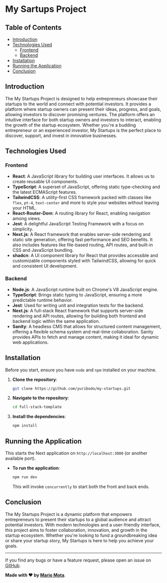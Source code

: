 # My Sartups Project



## Table of Contents

- [Introduction](#introduction)
- [Technologies Used](#technologies-used)
  - [Frontend](#frontend)
  - [Backend](#backend)
- [Installation](#installation)
- [Running the Application](#running-the-application)
- [Conclusion](#conclusion)

## Introduction

The My Startups Project is designed to help entrepreneurs showcase their startups to the world and connect with potential investors. It provides a platform where startup owners can present their ideas, progress, and goals, allowing investors to discover promising ventures. The platform offers an intuitive interface for both startup owners and investors to interact, enabling the growth of the startup ecosystem. Whether you're a budding entrepreneur or an experienced investor, My Startups is the perfect place to discover, support, and invest in innovative businesses.

## Technologies Used

### Frontend

- **React**: A JavaScript library for building user interfaces. It allows us to create reusable UI components.
- **TypeScript**: A superset of JavaScript, offering static type-checking and the latest ECMAScript features.
- **TailwindCSS**: A utility-first CSS framework packed with classes like `flex`, `pt-4`, `text-center` and more to style your websites without leaving your HTML.
- **React-Router-Dom**: A routing library for React, enabling navigation among views.
- **Jest**: A delightful JavaScript Testing Framework with a focus on simplicity.
- **Next.js**: A React framework that enables server-side rendering and static site generation, offering fast performance and SEO benefits. It also includes features like file-based routing, API routes, and built-in CSS and JavaScript bundling.
- **shadcn**: A UI component library for React that provides accessible and customizable components styled with TailwindCSS, allowing for quick and consistent UI development.

### Backend

- **Node.js**: A JavaScript runtime built on Chrome's V8 JavaScript engine.
- **TypeScript**: Brings static typing to JavaScript, ensuring a more predictable runtime behavior.
- **Jest**: Used for writing unit and integration tests for the backend.
- **Next.js**: A full-stack React framework that supports server-side rendering and API routes, allowing for building both frontend and backend logic within the same application.
- **Sanity**: A headless CMS that allows for structured content management, offering a flexible schema system and real-time collaboration. Sanity provides APIs to fetch and manage content, making it ideal for dynamic web applications.

## Installation

Before you start, ensure you have `node` and `npm` installed on your machine. 

1. **Clone the repository**:
   
   ```bash
   git clone https://github.com/yuribodo/my-startups.git
   ```

2. **Navigate to the repository**:

   ```bash
   cd full-stack-template
   ```

3. **Install the dependencies**:
   
     ```bash
     npm install
     ```

## Running the Application

  This starts the Next application on `http://localhost:3000` (or another available port).

- **To run the application**:

  ```bash
  npm run dev
  ```

  This will invoke `concurrently` to start both the front and back ends.
  
## Conclusion

The My Startups Project is a dynamic platform that empowers entrepreneurs to present their startups to a global audience and attract potential investors. With modern technologies and a user-friendly interface, this project aims to foster collaboration, innovation, and growth in the startup ecosystem. Whether you're looking to fund a groundbreaking idea or share your startup story, My Startups is here to help you achieve your goals.

---

If you find any bugs or have a feature request, please open an issue on [GitHub](https://github.com/yuribodo/my-startups/issues).

**Made with ❤️ by [Mario Mota](https://github.com/yuribodo)**.
